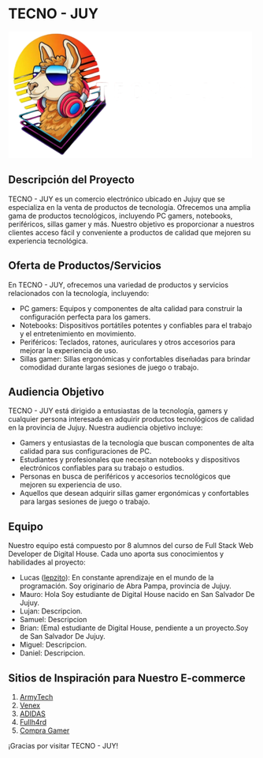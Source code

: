 # TECNO - JUY

![TECNO - JUY Logo](design/logo.png)

## Descripción del Proyecto

TECNO - JUY es un comercio electrónico ubicado en Jujuy que se especializa en la venta de productos de tecnología. Ofrecemos una amplia gama de productos tecnológicos, incluyendo PC gamers, notebooks, periféricos, sillas gamer y más. Nuestro objetivo es proporcionar a nuestros clientes acceso fácil y conveniente a productos de calidad que mejoren su experiencia tecnológica.

## Oferta de Productos/Servicios

En TECNO - JUY, ofrecemos una variedad de productos y servicios relacionados con la tecnología, incluyendo:

- PC gamers: Equipos y componentes de alta calidad para construir la configuración perfecta para los gamers.
- Notebooks: Dispositivos portátiles potentes y confiables para el trabajo y el entretenimiento en movimiento.
- Periféricos: Teclados, ratones, auriculares y otros accesorios para mejorar la experiencia de uso.
- Sillas gamer: Sillas ergonómicas y confortables diseñadas para brindar comodidad durante largas sesiones de juego o trabajo.

## Audiencia Objetivo

TECNO - JUY está dirigido a entusiastas de la tecnología, gamers y cualquier persona interesada en adquirir productos tecnológicos de calidad en la provincia de Jujuy. Nuestra audiencia objetivo incluye:

- Gamers y entusiastas de la tecnología que buscan componentes de alta calidad para sus configuraciones de PC.
- Estudiantes y profesionales que necesitan notebooks y dispositivos electrónicos confiables para su trabajo o estudios.
- Personas en busca de periféricos y accesorios tecnológicos que mejoren su experiencia de uso.
- Aquellos que desean adquirir sillas gamer ergonómicas y confortables para largas sesiones de juego o trabajo.

## Equipo

Nuestro equipo está compuesto por 8 alumnos del curso de Full Stack Web Developer de Digital House. Cada uno aporta sus conocimientos y habilidades al proyecto:

- Lucas ([lepzito](https://github.com/lepzito)): En constante aprendizaje en el mundo de la programación. Soy originario de Abra Pampa, provincia de Jujuy.
- Mauro: Hola Soy estudiante de Digital House nacido en San Salvador De Jujuy.
- Lujan: Descripcion.
- Samuel: Descripcion
- Brian: (Ema) estudiante de Digital House, pendiente a un proyecto.Soy de San Salvador De Jujuy. 
- Miguel: Descripcion.
- Daniel: Descripcion.

## Sitios de Inspiración para Nuestro E-commerce

1. [ArmyTech](https://ArmyTech.com.ar/)
2. [Venex](https://www.venex.com.ar/)
3. [ADIDAS](https://www.adidas.com/)
4. [Fullh4rd](https://www.fullh4rd.com.ar)
5. [Compra Gamer](https://www.compragamer.com/)

¡Gracias por visitar TECNO - JUY!
